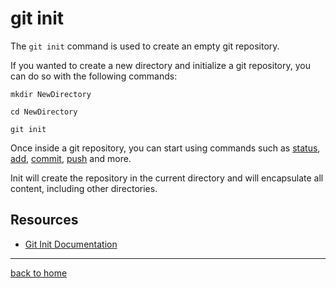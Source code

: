 # git init

The `git init` command is used to create an empty git repository.

If you wanted to create a new directory and initialize a git repository, you can do so with the following commands:

```
mkdir NewDirectory

cd NewDirectory

git init

```

Once inside a git repository, you can start using commands such as
[status](./Status.md),
[add](./Add.md),
[commit](./Commit.md),
[push](./Push.md)
and more.

Init will create the repository in the current directory and will encapsulate all content, including other directories.

## Resources

- [Git Init Documentation](https://git-scm.com/docs/git-init)

---

[back to home](..//README.md)